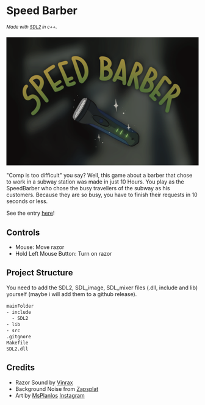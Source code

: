 # Speed Barber
<sup> _Made with [SDL2](https://www.libsdl.org/download-2.0.php) in c++._ </sup>

![logo](https://raw.githubusercontent.com/PhoenixofForce/Ludum_Dare_51/main/res/cover.PNG)

"Comp is too difficult" you say? Well, this game about a barber that chose to work in a subway station was made in just 10 Hours. You play as the SpeedBarber who chose the busy travellers of the subway as his customers. Because they are so busy, you have to finish their requests in 10 seconds or less. 

See the entry [here](https://ldjam.com/events/ludum-dare/51/speed-barber)!

## Controls
- Mouse: Move razor
- Hold Left Mouse Button: Turn on razor

## Project Structure

You need to add the SDL2, SDL_image, SDL_mixer files (.dll, include and lib) yourself (maybe i will add them to a github release). 
```
mainFolder
- include
  - SDL2
- lib
- src
.gitgnore
Makefile
SDL2.dll
```

## Credits

- Razor Sound by [Vinrax](https://opengameart.org/content/electric-razor-sfx)
- Background Noise from [Zapsplat](https://www.zapsplat.com)
- Art by [MsPlanlos](https://twitter.com/MsPlanlos) [Instagram](https://www.instagram.com/msplanlos/)
